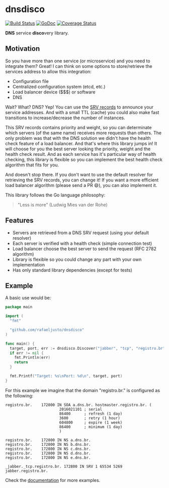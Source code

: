 dnsdisco
========

[![Build Status](https://travis-ci.org/rafaeljusto/dnsdisco.png?branch=master)](https://travis-ci.org/rafaeljusto/dnsdisco)
[![GoDoc](https://godoc.org/github.com/rafaeljusto/dnsdisco?status.png)](https://godoc.org/github.com/rafaeljusto/dnsdisco)
[![Coverage Status](https://coveralls.io/repos/github/rafaeljusto/dnsdisco/badge.svg?branch=master)](https://coveralls.io/github/rafaeljusto/dnsdisco?branch=master)

**DNS** service **disco**very library.


Motivation
----------

So you have more than one service (or microservice) and you need to integrate
them? Great! I can think on some options to store/retrieve the services address
to allow this integration:

* Configuration file
* Centralized configuration system (etcd, etc.)
* Load balancer device ($$$) or software
* DNS

Wait? What? DNS? Yep! You can use the [SRV
records](https://tools.ietf.org/html/rfc2782) to announce your service
addresses. And with a small TTL (cache) you could also make fast transitions to
increase/decrease the number of instances.

This SRV records contains priority and weight, so you can determinate which
servers (of the same name) receives more requests than others. The only problem
was that with the DNS solution we didn't have the health check feature of a load
balancer. And that's where this library jumps in! It will choose for you the
best server looking the priority, weight and the health check result. And as
each service has it's particular way of health checking, this library is
flexible so you can implement the best health check algorithm that fits for you.

And doesn't stop there. If you don't want to use the default resolver for
retrieving the SRV records, you can change it! If you want a more efficient load
balancer algorithm (please send a PR :smile:), you can also implement it.

This library follows the Go language philosophy:
> "Less is more" (Ludwig Mies van der Rohe)


Features
--------

* Servers are retrieved from a DNS SRV request (using your default resolver)
* Each server is verified with a health check (simple connection test)
* Load balancer choose the best server to send the request (RFC 2782 algorithm)
* Library is flexible so you could change any part with your own implementation
* Has only standard library dependencies (except for tests)


Example
-------

A basic use would be:

```go
package main

import (
  "fmt"

  "github.com/rafaeljusto/dnsdisco"
)

func main() {
  target, port, err := dnsdisco.Discover("jabber", "tcp", "registro.br")
  if err != nil {
    fmt.Println(err)
    return
  }

  fmt.Printf("Target: %s\nPort: %d\n", target, port)
}
```

For this example we imagine that the domain "registro.br." is configured as the
following:

```dns
registro.br.    172800 IN SOA a.dns.br. hostmaster.registro.br. (
                        2016021101 ; serial
                        86400      ; refresh (1 day)
                        3600       ; retry (1 hour)
                        604800     ; expire (1 week)
                        86400      ; minimum (1 day)
                        )

registro.br.    172800 IN NS a.dns.br.
registro.br.    172800 IN NS b.dns.br.
registro.br.    172800 IN NS c.dns.br.
registro.br.    172800 IN NS d.dns.br.
registro.br.    172800 IN NS e.dns.br.

_jabber._tcp.registro.br. 172800 IN SRV	1 65534 5269 jabber.registro.br.
```

Check the [documentation](https://godoc.org/github.com/rafaeljusto/dnsdisco) for
more examples.